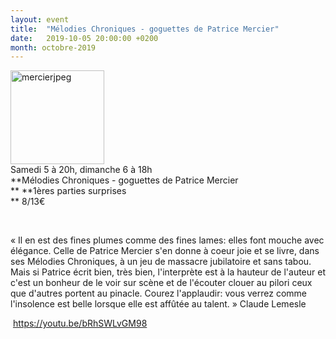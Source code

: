 ```yaml
---
layout: event
title:  "Mélodies Chroniques - goguettes de Patrice Mercier"
date:   2019-10-05 20:00:00 +0200
month: octobre-2019
---
```

<span style="font-weight:400;"><img class=" size-thumbnail wp-image-6670 alignleft" src="http://localhost/wpagendarts/wp-content/uploads/2019/06/mercierjpeg.jpg?w=150" alt="mercierjpeg" width="150" height="150" srcset="http://localhost/wpagendarts/wp-content/uploads/2019/06/mercierjpeg.jpg 1200w, http://localhost/wpagendarts/wp-content/uploads/2019/06/mercierjpeg-300x300.jpg 300w, http://localhost/wpagendarts/wp-content/uploads/2019/06/mercierjpeg-1024x1024.jpg 1024w, http://localhost/wpagendarts/wp-content/uploads/2019/06/mercierjpeg-150x150.jpg 150w, http://localhost/wpagendarts/wp-content/uploads/2019/06/mercierjpeg-768x768.jpg 768w" sizes="(max-width: 150px) 100vw, 150px" /><br /> Samedi 5 à 20h, dimanche 6 à 18h<br /> </span>**Mélodies Chroniques - goguettes de Patrice Mercier  
** **1ères parties surprises  
** <span style="font-weight:400;">8/13€</span>

 

<span style="font-weight:400;">« Il en est des fines plumes comme des fines lames: elles font mouche avec élégance. Celle de Patrice Mercier s'en donne à coeur joie et se livre, dans ses Mélodies Chroniques, à un jeu de massacre jubilatoire et sans tabou. Mais si Patrice écrit bien, très bien, l'interprète est à la hauteur de l'auteur et c'est un bonheur de le voir sur scène et de l'écouter clouer au pilori ceux que d'autres portent au pinacle. Courez l'applaudir: vous verrez comme l'insolence est belle lorsque elle est affûtée au talent. » Claude Lemesle</span>

 https://youtu.be/bRhSWLvGM98